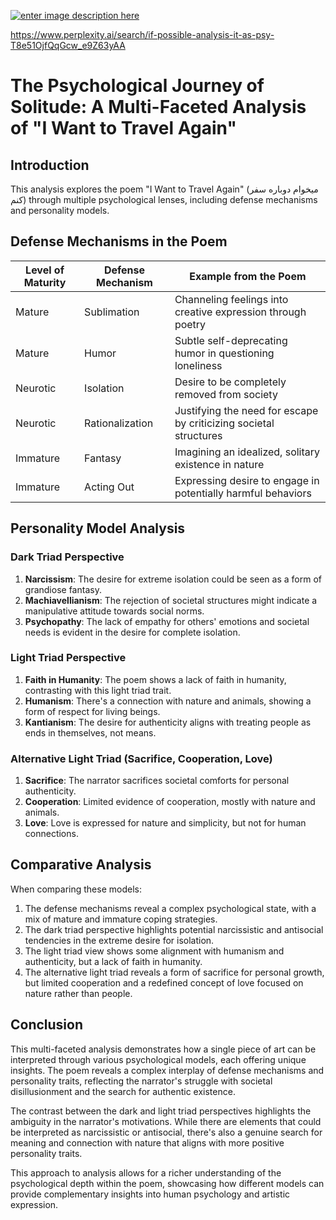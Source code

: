[![enter image description here][1]][1]

https://www.perplexity.ai/search/if-possible-analysis-it-as-psy-T8e51OjfQqGcw_e9Z63yAA

# The Psychological Journey of Solitude: A Multi-Faceted Analysis of "I Want to Travel Again"

## Introduction

This analysis explores the poem "I Want to Travel Again" (میخوام دوباره سفر کنم) through multiple psychological lenses, including defense mechanisms and personality models.

## Defense Mechanisms in the Poem

| Level of Maturity | Defense Mechanism | Example from the Poem |
|-------------------|--------------------|-----------------------|
| Mature | Sublimation | Channeling feelings into creative expression through poetry |
| Mature | Humor | Subtle self-deprecating humor in questioning loneliness |
| Neurotic | Isolation | Desire to be completely removed from society |
| Neurotic | Rationalization | Justifying the need for escape by criticizing societal structures |
| Immature | Fantasy | Imagining an idealized, solitary existence in nature |
| Immature | Acting Out | Expressing desire to engage in potentially harmful behaviors |

## Personality Model Analysis

### Dark Triad Perspective

1. **Narcissism**: The desire for extreme isolation could be seen as a form of grandiose fantasy.
2. **Machiavellianism**: The rejection of societal structures might indicate a manipulative attitude towards social norms.
3. **Psychopathy**: The lack of empathy for others' emotions and societal needs is evident in the desire for complete isolation.

### Light Triad Perspective

1. **Faith in Humanity**: The poem shows a lack of faith in humanity, contrasting with this light triad trait.
2. **Humanism**: There's a connection with nature and animals, showing a form of respect for living beings.
3. **Kantianism**: The desire for authenticity aligns with treating people as ends in themselves, not means.

### Alternative Light Triad (Sacrifice, Cooperation, Love)

1. **Sacrifice**: The narrator sacrifices societal comforts for personal authenticity.
2. **Cooperation**: Limited evidence of cooperation, mostly with nature and animals.
3. **Love**: Love is expressed for nature and simplicity, but not for human connections.

## Comparative Analysis

When comparing these models:

1. The defense mechanisms reveal a complex psychological state, with a mix of mature and immature coping strategies.
2. The dark triad perspective highlights potential narcissistic and antisocial tendencies in the extreme desire for isolation.
3. The light triad view shows some alignment with humanism and authenticity, but a lack of faith in humanity.
4. The alternative light triad reveals a form of sacrifice for personal growth, but limited cooperation and a redefined concept of love focused on nature rather than people.

## Conclusion

This multi-faceted analysis demonstrates how a single piece of art can be interpreted through various psychological models, each offering unique insights. The poem reveals a complex interplay of defense mechanisms and personality traits, reflecting the narrator's struggle with societal disillusionment and the search for authentic existence.

The contrast between the dark and light triad perspectives highlights the ambiguity in the narrator's motivations. While there are elements that could be interpreted as narcissistic or antisocial, there's also a genuine search for meaning and connection with nature that aligns with more positive personality traits.

This approach to analysis allows for a richer understanding of the psychological depth within the poem, showcasing how different models can provide complementary insights into human psychology and artistic expression.


  [1]: https://i.sstatic.net/TMRkastJ.jpg

